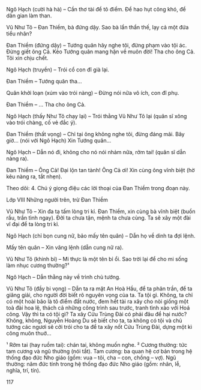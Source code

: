 Ngô Hạch (cười hà hà) – Cần thơ tài để tô điểm. Để hao hụt công khó, để dân gian làm than.

Vũ Như Tô – Đan Thiềm, bà đứng dậy. Sao bà lẩn thẩn thế, lạy cả một đứa tiểu nhân?

Đan Thiềm (đứng dậy) – Tướng quân hãy nghe tôi, đừng phạm vào tội ác. Đừng giết ông Cả. Kẻo Tướng quân mang hận về muôn đời! Tha cho ông Cả. Tôi xin chịu chết.

Ngô Hạch (truyền) – Trói cổ con đĩ già lại.

Đan Thiềm – Tướng quân tha...

Quân khởi loạn (xúm vào trói nàng) – Đừng nói nữa vô ích, con đĩ phụ.

Đan Thiềm – ... Tha cho ông Cả.

Ngô Hạch (thấy Như Tô chạy lại) – Trói thằng Vũ Như Tô lại (quân sĩ xông vào trói chàng, cố vẻ đắc ý).

Đan Thiềm (thất vọng) – Chỉ tại ông không nghe tôi, đừng đáng mãi. Bây giờ... (nói với Ngô Hạch) Xin Tướng quân...

Ngô Hạch – Dẫn nó đi, không cho nó nói nhảm nữa, rởm tai! (quân sĩ dẫn nàng ra).

Đan Thiềm – Ông Cả! Đại lộn tan tành! Ông Cả ơi! Xin cùng ông vĩnh biệt (hờ kêu nàng ra, tắt nhẹn).

Theo dõi:
4. Chú ý giọng điệu các lời thoại của Đan Thiềm trong đoạn này.

Lớp VIII
Những người trên, trừ Đan Thiềm

Vũ Như Tô – Xin đa tạ tấm lòng tri kỉ. Đan Thiềm, xin cùng bà vĩnh biệt (buồn rầu, trần tình ngay). Đời ta chưa tận, mệnh ta chưa cùng. Ta sẽ xây một đài vĩ đại để ta lòng tri kỉ.

Ngô Hạch (chỉ bọn cung nữ, bảo mấy tên quân) – Dẫn họ về dinh ta đợi lệnh.

Mấy tên quân – Xin vâng lệnh (dẫn cung nữ ra).

Vũ Như Tô (khinh bỉ) – Mi thực là một tên bỉ ổi. Sao trời lại để cho mi sống làm nhục cương thường?¹

Ngô Hạch – Dẫn thằng này về trình chủ tướng.

Vũ Như Tô (đầy bi vọng) – Dẫn ta ra mặt An Hoà Hầu, để ta phân trần, để ta giãng giải, cho người đời biết rõ nguyên vọng của ta. Ta tội gì. Không, ta chỉ có một hoài bão là tô điểm đất nước, đem hết tài ra xây cho nòi giống một toà đài hoa lệ, thách cả những công trình sau trước, tranh tình xảo với Hoá công. Vậy thì ta có tội gì? Ta xây Cửu Trùng Đài có phải đâu để hại nước? Không, không, Nguyễn Hoàng Du sẽ biết cho ta, ta không có tội và chủ tướng các ngươi sẽ cởi trói cho ta để ta xây nốt Cửu Trùng Đài, dựng một kì công muôn thuở...

¹ Rởm tai (hay ruồm tai): chán tai, không muốn nghe.
² Cương thường: tức tam cương và ngũ thường (nói tắt). Tam cương: ba quan hệ cơ bản trong hệ thống đạo đức Nho giáo (gồm: vua – tôi, cha – con, chồng – vợ). Ngũ thường: năm đức tính trong hệ thống đạo đức Nho giáo (gồm: nhân, lễ, nghĩa, trí, tín).

117